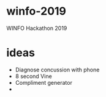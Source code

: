# winfo-2019
WINFO Hackathon 2019 

# ideas
- Diagnose concussion with phone
- 8 second Vine
- Compliment generator
- 
